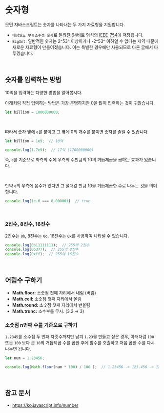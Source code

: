 # 숫자형

모던 자바스크립트는 숫자를 나타내는 두 가지 자료형을 지원합니다.

- `배정밀도 부동소수점 숫자`로 알려진 64비트 형식의 [IEEE-754](https://en.wikipedia.org/wiki/IEEE_754-2008_revision)에 저장됩니다.
- `BigInt`: 일반적인 숫자는 2^53^ 이상이거나 -2^53^ 이하일 수 없다는 제약 때문에 새로운 자료형이 만들어졌습니다. 이는 특별한 경우에만 사용되므로 다른 글에서 다루겠습니다.

<br/>

## 숫자를 입력하는 방법

10억을 입력하는 다양한 방법을 알아봅시다.

아래처럼 직접 입력하는 방법은 가장 분명하지만 0을 많이 입력하는 것이 귀찮습니다.

```js
let billion = 1000000000;
```

<br/>

따라서 숫자 옆에 `e`를 붙이고 그 옆에 0의 개수를 붙이면 숫자를 줄일 수 있습니다.

```js
let billion = 1e9;  // 10억

console.log(1.7e9);  // 17억 (1700000000)
```

즉, `e`를 기준으로 좌측의 수에 우측의 수만큼의 10의 거듭제곱을 곱하는 효과가 있습니다.

<br/>

만약 `e`의 우측에 음수가 있다면 그 절대값 만큼 10을 거듭제곱한 수로 나누는 것을 의미합니다.

```js
console.log(1e-6 === 0.000001)  // true
```

<br/>

### 2진수, 8진수, 16진수

2진수는 `0b`, 8진수는 `0o`, 16진수는 `0x`를 사용하여 나타낼 수 있습니다.

```js
console.log(0b11111111);  // 255의 2진수
console.log(0o377);  // 255의 8진수
console.log(0xff);  // 255의 16진수
```

<br/>

## 어림수 구하기

- **Math.floor:**  소숫점 첫째 자리에서 내림 (버림)
- **Math.ceil:** 소숫점 첫째 자리에서 올림
- **Math.round:**  소숫점 첫째 자리에서 반올림
- **Math.trunc:** 소수부를 무시. (3.2 → 3)

### 소숫점 n번째 수를 기준으로 구하기

`1.2345`를 소수점 두 번째 자릿수까지만 남겨 `1.23`을 만들고 싶은 경우, 아래처럼 `100` 또는 `100` 보다 큰 `10`의 거듭제곱 수를 곱한 후에 함수를 호출하고 처음 곱한 수를 다시 나누면 됩니다.

```js
let num = 1.23456;

console.log(Math.floor(num * 100) / 100 );  // 1.23456 -> 123.456 -> 123 -> 1.23
```

<br/>

## 참고 문서

- https://ko.javascript.info/number

